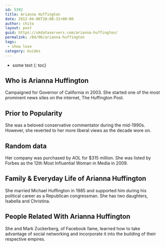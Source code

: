 ```yaml
---
id: 5392
title: Arianna Huffington
date: 2012-04-06T20:00:31+00:00
author: chito
layout: post
guid: https://ukdataservers.com/arianna-huffington/
permalink: /04/06/arianna-huffington
tags:
 - show love
category: Guides
---
```


* some text
{: toc}
          
          
## Who is  Arianna Huffington
                  
                  
                  
Campaigned for Governor of California in 2003. She started one of the most prominent news sites on the internet, The Huffington Post.
                  
                
                
                
## Prior to Popularity 
                  
                  
                  
She was a beloved conservative commentator during the mid-1990s. However, she reverted to her more liberal views as the decade wore on.
                  
                
                
                
## Random data 
                  
                  
                  
Her company was purchased by AOL for $315 million. She was listed by Forbes as the 12th Most Influential Woman in Media in 2009.
                  
                
                
                
## Family & Everyday Life of Arianna Huffington
                  
                  
                  
She married Michael Huffington in 1985 and supported him during his political career as a Republican congressman. She has two daughters, Isabella and Christina.
                  
                
                
                
## People Related With  Arianna Huffington
                  
                  
                  
She and Mark Zuckerberg, of Facebook fame, learned how to take advantage of social networking and incorporate it into the building of their respective empires.
                  
                
              
            
          
          
          
    
    
  
